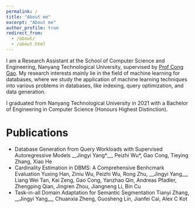 ```yaml
---
permalink: /
title: "About me"
excerpt: "About me"
author_profile: true
redirect_from: 
  - /about/
  - /about.html
---
```


I am a Research Assistant at the School of Computer Science and Engineering,  Nanyang Technological University, supervised by [Prof Cong Gao](https://personal.ntu.edu.sg/gaocong/). My research interests mainly lie in the field of machine learning for databases, where we study the application of machine learning techniques into various problems in databases, like indexing, query optimization, and data generation.

I graduated from Nanyang Technological University in 2021 with a Bachelor of Engineering in Computer Science (Honours Highest Distinction).

# Publications
<ul>
  <li> Database Generation from Query Workloads with Supervised Autoregressive Models
    __Jingyi Yang*__, Peizhi Wu*, Gao Cong, Tieying Zhang, Xiao He
  <li> Cardinality Estimation in DBMS: A Comprehensive Benhcmark Evaluation
    Yuxing Han, Ziniu Wu, Peizhi Wu, Rong Zhu, __Jingyi Yang__, Liang Wei Tan, Kai Zeng, Gao Cong, Yanzhao Qin, Andreas Pfadler, Zhengping Qian, Jingren Zhou, Jiangneng Li, Bin Cu
  <li> Task-in-all Domain Adaptation for Semantic Segmentation
    Tianyi Zhang, __Jingyi Yang__, Chuanxia Zheng, Guosheng Lin, Jianfei Cai, Alex C Kot
</ul>
